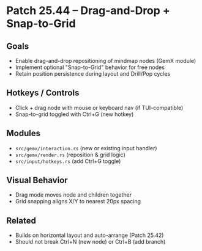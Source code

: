 # Patch 25.44 – Drag-and-Drop + Snap-to-Grid

## Goals
- Enable drag-and-drop repositioning of mindmap nodes (GemX module)
- Implement optional "Snap-to-Grid" behavior for free nodes
- Retain position persistence during layout and Drill/Pop cycles

## Hotkeys / Controls
- Click + drag node with mouse or keyboard nav (if TUI-compatible)
- Snap-to-grid toggled with Ctrl+G (new hotkey)

## Modules
- `src/gemx/interaction.rs` (new or existing input handler)
- `src/gemx/render.rs` (reposition & grid logic)
- `src/input/hotkeys.rs` (add Ctrl+G toggle)

## Visual Behavior
- Drag mode moves node and children together
- Grid snapping aligns X/Y to nearest 20px spacing

## Related
- Builds on horizontal layout and auto-arrange (Patch 25.42)
- Should not break Ctrl+N (new node) or Ctrl+B (add branch)
